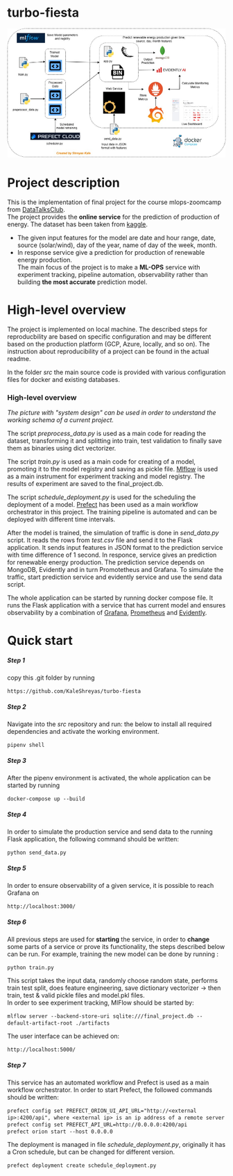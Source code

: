 # turbo-fiesta

![system design france renewable energy production prediction by shreyas kale](system-design.jpg)

<h1> Project description</h1>

This is the implementation of final project for the course mlops-zoomcamp from [DataTalksClub](https://github.com/DataTalksClub/mlops-zoomcamp). <br/>
The project provides the **online service** for the prediction of production of energy. The dataset has been taken from [kaggle](https://www.kaggle.com/datasets/henriupton/wind-solar-electricity-production). 
- The given input features for the model are date and hour range, date, source (solar/wind), day of the year, name of day of the week, month. 
- In response service give a prediction for production of renewable energy production. <br/>
The main focus of the project is to make a **ML-OPS** service with experiment tracking, pipeline automation, observability rather than building **the most accurate** prediction model. <br/>

<h1> High-level overview</h1>

The project is implemented on local machine. The described steps for reproducbility are based on specific configuration and may be different based on the production platform (GCP, Azure, locally, and so on). The instruction about reproducibility of a project can be found in the actual readme. <br/>

In the folder *src* the main source code is provided with various configuration files for docker and existing databases.<br/>

### High-level overview

*The picture with "system design" can be used in order to understand the working schema of a current project.* <br/>

The script *preprocess_data.py* is used as a main code for reading the dataset, transforming it and splitting into train, test validation to finally save them as binaries using dict vectorizer. <br/>

The script *train.py* is used as a main code for creating of a model, promoting it to the model registry and saving as pickle file. [Mlflow](https://mlflow.org/) is used as a main instrument for experiment tracking and model registry. The results of experiment are saved to the final_project.db. <br/>

The script *schedule_deployment.py* is used for the scheduling the deployment of a model. [Prefect](https://www.prefect.io/) has been used as a main workflow orchestrator in this project. The training pipeline is automated and can be deployed with different time intervals. <br/>

After the model is trained, the simulation of traffic is done in *send_data.py* script. It reads the rows from *test.csv* file and send it to the Flask application. It sends input features in JSON format to the prediction service with time difference of 1 second. In responce, service gives an prediction for renewable energy production. The prediction service depends on MongoDB, Evidently and in turn Promotetheus and Grafana. To simulate the traffic, start prediction service and evidently service and use the send data script.

The whole application can be started by running docker compose file. It runs the Flask application  with a service that has current model and ensures observability by a combination of [Grafana](https://grafana.com/), [Prometheus](https://prometheus.io/) and [Evidently](https://github.com/evidentlyai).

<h1> Quick start </h1>

##### Step 1
copy this .git folder by running 
```
https://github.com/KaleShreyas/turbo-fiesta
```

##### Step 2
Navigate into the *src* repository and run: the below to install all required dependencies and activate the working environment. 
```
pipenv shell
```
##### Step 3
After the pipenv environment is activated, the whole application can be started by running 
```
docker-compose up --build
```
##### Step 4
In order to simulate the production service and send data to the running Flask application, the following command should be written: 
```
python send_data.py
```
##### Step 5
In order to ensure observability of a given service, it is possible to reach Grafana on
```
http://localhost:3000/
```
##### Step 6
All previous steps are used for **starting** the service, in order to **change** some parts of a service or prove its functionality, the steps described below can be run. For example, training the new model can be done by running :
```
python train.py
```
This script takes the input data, randomly choose random state, performs train test split, does feature engineering, save dictionary vectorizer -> then train, test & valid pickle files and model.pkl files.<br/>
In order to see experiment tracking, MlFlow should be started by: 

```
mlflow server --backend-store-uri sqlite:///final_project.db --default-artifact-root ./artifacts
```
The user interface can be achieved on: 
```
http://localhost:5000/
```

##### Step 7

This service has an automated workflow and Prefect is used as a main workflow orchestrator. In order to start Prefect, the followed commands should be written: 
```
prefect config set PREFECT_ORION_UI_API_URL="http://<external ip>:4200/api", where <external ip> is an ip address of a remote server
prefect config set PREFECT_API_URL=http://0.0.0.0:4200/api
prefect orion start --host 0.0.0.0
```

The deployment is managed in file *schedule_deployment.py*, originally it has a Cron schedule, but can be changed for different version. 

```
prefect deployment create schedule_deployment.py 
```
